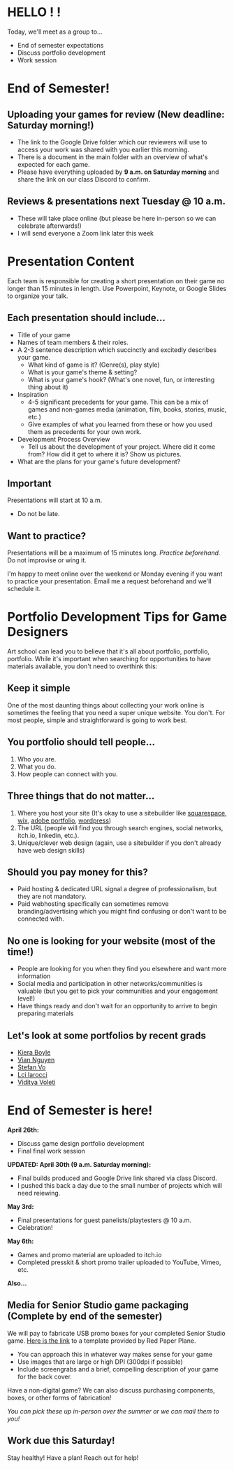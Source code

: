 # HELLO ! !
Today, we'll meet as a group to...
- End of semester expectations
- Discuss portfolio development
- Work session

# End of Semester!

## Uploading your games for review (New deadline: Saturday morning!)
- The link to the Google Drive folder which our reviewers will use to access your work was shared with you earlier this morning.
- There is a document in the main folder with an overview of what's expected for each game.
- Please have everything uploaded by __9 a.m. on Saturday morning__ and share the link on our class Discord to confirm.

## Reviews & presentations next Tuesday @ 10 a.m.
- These will take place online (but please be here in-person so we can celebrate afterwards!)
- I will send everyone a Zoom link later this week


# Presentation Content

Each team is responsible for creating a short presentation on their game no longer than 15 minutes in length. Use Powerpoint, Keynote, or Google Slides to organize your talk.

## Each presentation should include...
- Title of your game
- Names of team members & their roles.
- A 2-3 sentence description which succinctly and excitedly describes your game.
    - What kind of game is it? (Genre(s), play style)
    - What is your game's theme & setting?
    - What is your game's hook? (What's one novel, fun, or interesting thing about it)
- Inspiration
    - 4-5 significant precedents for your game. This can be a mix of games and non-games media (animation, film, books, stories, music, etc.)
    - Give examples of what you learned from these or how you used them as precedents for your own work.
- Development Process Overview
    - Tell us about the development of your project. Where did it come from? How did it get to where it is? Show us pictures.
- What are the plans for your game's future development?

## Important

Presentations will start at 10 a.m.
- Do not be late.

## Want to practice?

Presentations will be a maximum of 15 minutes long. _Practice beforehand._ Do not improvise or wing it.

I'm happy to meet online over the weekend or Monday evening if you want to practice your presentation. Email me a request beforehand and we'll schedule it.

# Portfolio Development Tips for Game Designers
Art school can lead you to believe that it's all about portfolio, portfolio, portfolio. While it's important when searching for opportunities to have materials available, you don't need to overthink this:

## Keep it simple

One of the most daunting things about collecting your work online is sometimes the feeling that you need a super unique website. You don't. For most people, simple and straightforward is going to work best. 

## You portfolio should tell people...
1. Who you are.
2. What you do.
3. How people can connect with you.

## Three things that do not matter...
1. Where you host your site (It's okay to use a sitebuilder like [squarespace](https://www.squarespace.com), [wix](https://www.wix.com), [adobe portfolio](https://portfolio.adobe.com), [wordpress](https://wordpress.com))
2. The URL (people will find you through search engines, social networks, itch.io, linkedin, etc.). 
3. Unique/clever web design (again, use a sitebuilder if you don't already have web design skills)

## Should you pay money for this?

- Paid hosting & dedicated URL signal a degree of professionalism, but they are not mandatory. 
- Paid webhosting specifically can sometimes remove branding/advertising which you might find confusing or don't want to be connected with.

## No one is looking for your website (most of the time!)
- People are looking for you when they find you elsewhere and want more information
- Social media and participation in other networks/communities is valuable (but you get to pick your communities and your engagement level!)
- Have things ready and don't wait for an opportunity to arrive to begin preparing materials

## Let's look at some portfolios by recent grads
- [Kiera Boyle](https://kierab.myportfolio.com/game-design)
- [Vian Nguyen](https://www.jubnuggets.com)
- [Stefan Vo](https://www.stefanvoart.com/games)
- [Lci Iarocci](https://www.lciarocci.com/)
- [Viditya Voleti](https://vidityavoleti.com)


# End of Semester is here!
__April 26th:__
- Discuss game design portfolio development
- Final final work session

__UPDATED: April 30th (9 a.m. Saturday morning):__
- Final builds produced and Google Drive link shared via class Discord. 
- I pushed this back a day due to the small number of projects which will need reiewing.

__May 3rd:__
- Final presentations for guest panelists/playtesters @ 10 a.m.
- Celebration!

__May 6th:__
- Games and promo material are uploaded to itch.io
- Completed presskit & short promo trailer uploaded to YouTube, Vimeo, etc. 

__Also...__

## Media for Senior Studio game packaging (Complete by end of the semester)
We will pay to fabricate USB promo boxes for your completed Senior Studio game. [Here is the link](https://drive.google.com/drive/folders/1T84oBKlAGsAJs3zXgnF0BomGon-8hPxs?usp=sharing) to a template provided by Red Paper Plane.

- You can approach this in whatever way makes sense for your game
- Use images that are large or high DPI (300dpi if possible)
- Include screengrabs and a brief, compelling description of your game for the back cover.

Have a non-digital game? We can also discuss purchasing components, boxes, or other forms of fabrication!

_You can pick these up in-person over the summer or we can mail them to you!_

## Work due this Saturday!
Stay healthy! Have a plan! Reach out for help!
